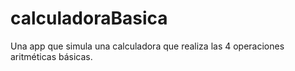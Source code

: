# calculadoraBasica
Una app que simula una calculadora que realiza las 4 operaciones aritméticas básicas.
